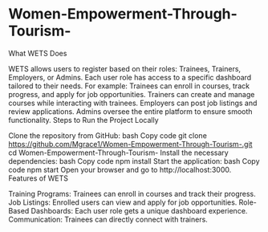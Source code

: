 ﻿# Women-Empowerment-Through-Tourism-
What WETS Does

WETS allows users to register based on their roles: Trainees, Trainers, Employers, or Admins.
Each user role has access to a specific dashboard tailored to their needs.
For example:
Trainees can enroll in courses, track progress, and apply for job opportunities.
Trainers can create and manage courses while interacting with trainees.
Employers can post job listings and review applications.
Admins oversee the entire platform to ensure smooth functionality.
Steps to Run the Project Locally

Clone the repository from GitHub:
bash
Copy code
git clone https://github.com/Mgrace1/Women-Empowerment-Through-Tourism-.git
cd Women-Empowerment-Through-Tourism-
Install the necessary dependencies:
bash
Copy code
npm install
Start the application:
bash
Copy code
npm start
Open your browser and go to http://localhost:3000.
Features of WETS

Training Programs: Trainees can enroll in courses and track their progress.
Job Listings: Enrolled users can view and apply for job opportunities.
Role-Based Dashboards: Each user role gets a unique dashboard experience.
Communication: Trainees can directly connect with trainers.
